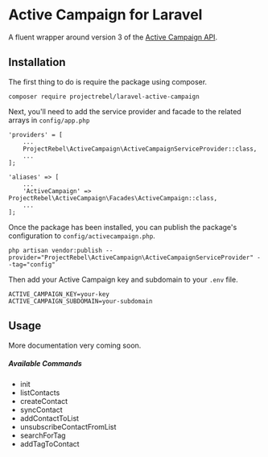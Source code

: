 # Active Campaign for Laravel

A fluent wrapper around version 3 of the [Active Campaign API](https://developers.activecampaign.com/reference).

## Installation
The first thing to do is require the package using composer.

    composer require projectrebel/laravel-active-campaign

Next, you'll need to add the service provider and facade to the related arrays in `config/app.php`

    'providers' = [
        ...
        ProjectRebel\ActiveCampaign\ActiveCampaignServiceProvider::class,
        ...
    ];
    
    'aliases' => [
        ...
        'ActiveCampaign' => ProjectRebel\ActiveCampaign\Facades\ActiveCampaign::class,
        ...
    ];

Once the package has been installed, you can publish the package's configuration to `config/activecampaign.php`.

    php artisan vendor:publish --provider="ProjectRebel\ActiveCampaign\ActiveCampaignServiceProvider" --tag="config"

Then add your Active Campaign key and subdomain to your `.env` file.

    ACTIVE_CAMPAIGN_KEY=your-key
    ACTIVE_CAMPAIGN_SUBDOMAIN=your-subdomain


## Usage
More documentation very coming soon.

##### Available Commands
- init
- listContacts
- createContact
- syncContact
- addContactToList
- unsubscribeContactFromList
- searchForTag
- addTagToContact
